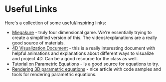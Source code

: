 # Useful Links

Here's a collection of some useful/inspiring links:

* [Miegakure](http://miegakure.com/) - truly four dimensional game. We're essentially trying to create a simplified version of this. The videos/explanations are a really good source of materials.
* [4D Visualization Document](http://eusebeia.dyndns.org/4d/vis/vis) - this is a really interesting document with helpful animations and explanations about different ways to visualize and project 4D. Can be a good resource for the class as well. 
* [Tutorial on Parametric Equations](http://www.econym.demon.co.uk/isotut/parametric.htm) - is a good source for equations to try.
* [Rendering 3D parametric equations](http://www.jaanga.com/2014/07/algesurf-parametric-equations-math-in.html) - nice article with code samples and tools for rendering parametric equations. 
